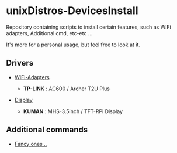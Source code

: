 # unixDistros-DevicesInstall
Repository containing scripts to install certain features, such as WiFi adapters, Additional cmd, etc-etc ... 

It's more for a personal usage, but feel free to look at it.

## Drivers
* [WiFi-Adapters](WiFi-Adapters/Wif_Ad.txt)
	* **TP-LINK** : AC600 / Archer T2U Plus

* [Display](Display/Disp.txt)
	* **KUMAN** : MHS-3.5inch / TFT-RPi Display

## Additional commands
* [Fancy ones ..](Fancy-Cmds/)







<!--- Boom --->
<!--- Given by Soraya as my test subject x) --->
